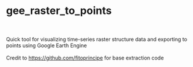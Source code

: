 # gee_raster_to_points
<br>
<br>
Quick tool for visualizing time-series raster structure data and exporting to points using Google Earth Engine
<br>
<br>
Credit to <a href = "https://github.com/fitoprincipe">https://github.com/fitoprincipe</a> for base extraction code
